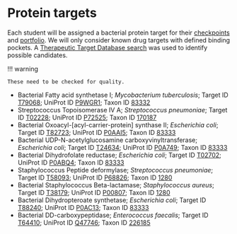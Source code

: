 # Protein targets

Each student will be assigned a bacterial protein target for their [checkpoints](/syllabus/assessments#checkpoints) and [portfolio](/syllabus/assessments#portfolio).
We will only consider known drug targets with defined binding pockets.
A [Therapeutic Target Database search][ttd-search] was used to identify possible candidates.

!!! warning

    These need to be checked for quality.

-   Bacterial Fatty acid synthetase I; *Mycobacterium tuberculosis*; Target ID [T79068][T79068]; UniProt ID [P9WGR1][T79068-uniprot]; Taxon ID [83332][T79068-taxon]
-   Streptococcus Topoisomerase IV A; *Streptococcus pneumoniae*; Target ID [T02228][T02228]; UniProt ID [P72525][T02228-uniprot]; Taxon ID [170187][T02228-taxon]
-   Bacterial Oxoacyl-[acyl-carrier-protein] synthase II; *Escherichia coli*; Target ID [T82723][T82723]; UniProt ID [P0AAI5][T82723-uniprot]; Taxon ID [83333][T82723-taxon]
-   Bacterial UDP-N-acetylglucosamine carboxyvinyltransferase; *Escherichia coli*; Target ID [T24634][T24634]; UniProt ID [P0A749][T24634-uniprot]; Taxon ID [83333][T24634-taxon]
-   Bacterial Dihydrofolate reductase; *Escherichia coli*; Target ID [T02702][T02702]; UniProt ID [P0ABQ4][T02702-uniprot]; Taxon ID [83333][T02702-taxon]
-   Staphylococcus Peptide deformylase; *Streptococcus pneumoniae*; Target ID [T58093][T58093]; UniProt ID [P68826][T58093-uniprot]; Taxon ID [1280][T58093-taxon]
-   Bacterial Staphylococcus Beta-lactamase; *Staphylococcus aureus*; Target ID [T38179][T38179]; UniProt ID [P00807][T38179-uniprot]; Taxon ID [1280][T38179-taxon]
-   Bacterial Dihydropteroate synthetase; *Escherichia coli*; Target ID [T88240][T88240]; UniProt ID [P0AC13][T88240-uniprot]; Taxon ID [83333][T88240-taxon]
-   Bacterial DD-carboxypeptidase; *Enterococcus faecalis*; Target ID [T64410][T64410]; UniProt ID [Q47746][T64410-uniprot]; Taxon ID [226185][T64410-taxon]

<!-- LINKS -->

[ttd-search]: https://db.idrblab.net/ttd/search/ttd/target-binding-site-by-d-list?name=1A00-1C4Z%3A%20Bacterial%20infection

[T88240]: https://db.idrblab.net/ttd/data/target-binding-site/details/t88240
[T88240-uniprot]: https://www.uniprot.org/uniprotkb/P0AC13
[T88240-taxon]: https://www.uniprot.org/taxonomy/83333

[T79068]: https://db.idrblab.net/ttd/data/target-binding-site/details/t79068
[T79068-uniprot]: https://www.uniprot.org/uniprotkb/P9WGR1
[T79068-taxon]: https://www.uniprot.org/taxonomy/83332

[T64410]: https://db.idrblab.net/ttd/data/target-binding-site/details/t64410
[T64410-uniprot]: https://www.uniprot.org/uniprotkb/Q47746
[T64410-taxon]: https://www.uniprot.org/taxonomy/226185

[T24634]: https://db.idrblab.net/ttd/data/target-binding-site/details/t24634
[T24634-uniprot]: https://www.uniprot.org/uniprotkb/P0A749
[T24634-taxon]: https://www.uniprot.org/taxonomy/83333

[T38179]: https://db.idrblab.net/ttd/data/target-binding-site/details/t38179
[T38179-uniprot]: https://www.uniprot.org/uniprotkb/P00807
[T38179-taxon]: https://www.uniprot.org/taxonomy/1280

[T02228]: https://db.idrblab.net/ttd/data/target-binding-site/details/t02228
[T02228-uniprot]: https://www.uniprot.org/uniprotkb/P72525
[T02228-taxon]: https://www.uniprot.org/taxonomy/170187

[T58093]: https://db.idrblab.net/ttd/data/target-binding-site/details/t58093
[T58093-uniprot]: https://www.uniprot.org/uniprotkb/P68826
[T58093-taxon]: https://www.uniprot.org/taxonomy/1280

[T02702]: https://db.idrblab.net/ttd/data/target-binding-site/details/t02702
[T02702-uniprot]: https://www.uniprot.org/uniprotkb/P0ABQ4
[T02702-taxon]: https://www.uniprot.org/taxonomy/83333

[T82723]: https://db.idrblab.net/ttd/data/target-binding-site/details/t82723
[T82723-uniprot]: https://www.uniprot.org/uniprotkb/P0AAI5
[T82723-taxon]: https://www.uniprot.org/taxonomy/83333
